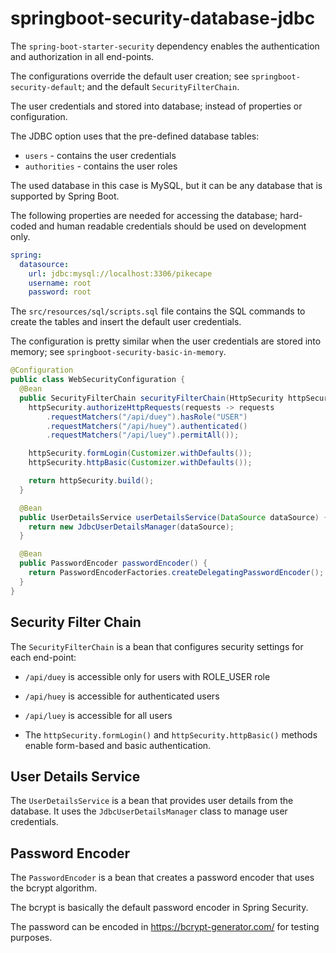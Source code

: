 # springboot-security-database-jdbc #

The `spring-boot-starter-security` dependency enables the authentication and authorization in all end-points.

The configurations override the default user creation; see `springboot-security-default`; and the default `SecurityFilterChain`.

The user credentials and stored into database; instead of properties or configuration.

The JDBC option uses that the pre-defined database tables:
- `users` - contains the user credentials
- `authorities` - contains the user roles

The used database in this case is MySQL, but it can be any database that is supported by Spring Boot.

The following properties are needed for accessing the database; hard-coded and human readable credentials should be used on development only.

```yaml
spring:
  datasource:
    url: jdbc:mysql://localhost:3306/pikecape
    username: root
    password: root
```

The `src/resources/sql/scripts.sql` file contains the SQL commands to create the tables and insert the default user credentials.

The configuration is pretty similar when the user credentials are stored into memory; see `springboot-security-basic-in-memory`.

```java
@Configuration
public class WebSecurityConfiguration {
  @Bean
  public SecurityFilterChain securityFilterChain(HttpSecurity httpSecurity) throws Exception {
    httpSecurity.authorizeHttpRequests(requests -> requests
        .requestMatchers("/api/duey").hasRole("USER")
        .requestMatchers("/api/huey").authenticated()
        .requestMatchers("/api/luey").permitAll());

    httpSecurity.formLogin(Customizer.withDefaults());
    httpSecurity.httpBasic(Customizer.withDefaults());

    return httpSecurity.build();
  }

  @Bean
  public UserDetailsService userDetailsService(DataSource dataSource) {
    return new JdbcUserDetailsManager(dataSource);
  }

  @Bean
  public PasswordEncoder passwordEncoder() {
    return PasswordEncoderFactories.createDelegatingPasswordEncoder();
  }
}
```

## Security Filter Chain ##

The `SecurityFilterChain` is a bean that configures security settings for each end-point:

- `/api/duey` is accessible only for users with ROLE_USER role
- `/api/huey` is accessible for authenticated users
- `/api/luey` is accessible for all users

- The `httpSecurity.formLogin()` and `httpSecurity.httpBasic()` methods enable form-based and basic authentication.

## User Details Service ##

The `UserDetailsService` is a bean that provides user details from the database. It uses the `JdbcUserDetailsManager` class to manage user credentials.

## Password Encoder ##

The `PasswordEncoder` is a bean that creates a password encoder that uses the bcrypt algorithm.

The bcrypt is basically the default password encoder in Spring Security.

The password can be encoded in https://bcrypt-generator.com/ for testing purposes.
